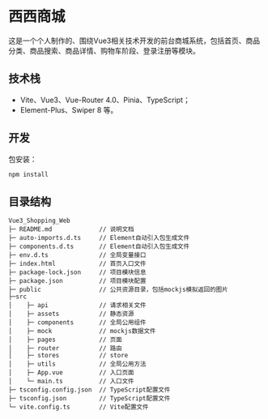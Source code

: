 # 西西商城
这是一个个人制作的、围绕Vue3相关技术开发的前台商城系统，包括首页、商品分类、商品搜索、商品详情、购物车阶段、登录注册等模块。

## 技术栈
* Vite、Vue3、Vue-Router 4.0、Pinia、TypeScript；
* Element-Plus、Swiper 8 等。

## 开发
包安装：
```sh
npm install
```
## 目录结构

```
Vue3_Shopping_Web
├─ README.md             // 说明文档
├─ auto-imports.d.ts     // Element自动引入包生成文件
├─ components.d.ts       // Element自动引入包生成文件
├─ env.d.ts              // 全局变量接口
├─ index.html            // 首页入口文件
├─ package-lock.json     // 项目模块信息
├─ package.json          // 项目模块配置
├─ public                // 公共资源目录，包括mockjs模拟返回的图片
├─src
│    ├─ api              // 请求相关文件
│    ├─ assets           // 静态资源
│    ├─ components       // 全局公用组件
│    ├─ mock             // mockjs数据文件
│    ├─ pages            // 页面
│    ├─ router           // 路由
│    ├─ stores           // store
│    ├─ utils            // 全局公用方法
│    ├─ App.vue          // 入口页面
│    └─ main.ts          // 入口文件
├─ tsconfig.config.json  // TypeScript配置文件
├─ tsconfig.json         // TypeScript配置文件
└─ vite.config.ts        // Vite配置文件
```
